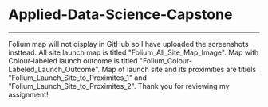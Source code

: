# Applied-Data-Science-Capstone
---
Folium map will not display in GitHub so I have uploaded the screenshots insttead. 
All site launch map is titled "Folium_All_Site_Map_Image".
Map with Colour-labeled launch outcome is titled "Folium_Colour-Labeled_Launch_Outcome".
Map of launch site and its proximities are titiels "Folium_Launch_Site_to_Proximites_1" and "Folium_Launch_Site_to_Proximites_2".
Thank you for reviewing my assignment!
